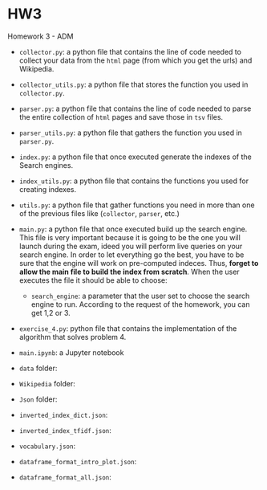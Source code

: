 # HW3
 Homework 3 - ADM


 * `collector.py`: a python file that contains the line of code needed to collect your data from the `html` page (from which you get the urls) and Wikipedia.
 * `collector_utils.py`: a python file that stores the function you used in `collector.py`.
 * `parser.py`: a python file that contains the line of code needed to parse the entire collection of `html` pages and save those in `tsv` files.
 * `parser_utils.py`: a python file that gathers the function you used in `parser.py`.
 * `index.py`: a python file that once executed generate the indexes of the Search engines.
 * `index_utils.py`: a python file that contains the functions you used for creating indexes.
 * `utils.py`: a python file that gather functions you need in more than one of the previous files like (`collector`, `parser`, etc.)
 * `main.py`: a python file that once executed build up the search engine. This file is very important because it is going to be the one you will launch during the exam, ideed you will perform live queries on your search engine. In order to let everything go the best, you have to be sure that the engine will work on pre-computed indeces. Thus, **forget to allow the main file to build the index from scratch**. When the user executes the file it should be able to choose:
 	* `search_engine`: a parameter that the user set to choose the search engine to run. According to the request of the homework, you can get 1,2 or 3.
 * `exercise_4.py`: python file that contains the implementation of the algorithm that solves problem 4.

 * `main.ipynb`: a Jupyter notebook

 * `data` folder:
 * `Wikipedia` folder:
 * `Json` folder:
  * `inverted_index_dict.json`:
  * `inverted_index_tfidf.json`:
  * `vocabulary.json`:
  * `dataframe_format_intro_plot.json`:
  * `dataframe_format_all.json`:
